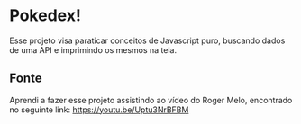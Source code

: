 # Pokedex!
Esse projeto visa paraticar conceitos de Javascript puro, buscando dados de uma API e imprimindo os mesmos na tela.

## Fonte
Aprendi a fazer esse projeto assistindo ao vídeo do Roger Melo, encontrado no seguinte link:
https://youtu.be/Uptu3NrBFBM